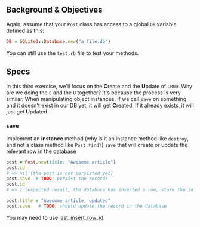 ## Background & Objectives

Again, assume that your `Post` class has access to a global `DB`
variable defined as this:

```ruby
DB = SQLite3::Database.new("a_file.db")
```

You can still use the `test.rb` file to test your methods.

## Specs

In this third exercise, we'll focus on the **C**reate and the **U**pdate of `CRUD`.
Why are we doing the `C` and the `U` together? It's because the process is very similar. When manipulating object instances, if we call `save` on something and it doesn't exist in our DB yet, it will get **C**reated. If it already exists, it will just get **U**pdated.

### `save`

Implement an **instance** method (why is it an instance method like `destroy`, and not
a class method like `Post.find`?) `save` that will create or update the relevant
row in the database

```ruby
post = Post.new(title: "Awesome article")
post.id
# => nil (the post is not persisted yet)
post.save  # TODO: persist the record!
post.id
# => 1 (expected result, the database has inserted a row, store the id in memory)

post.title = "Awesome article, updated"
post.save   # TODO: should update the record in the database
```

You may need to use [last\_insert\_row\_id](http://zetcode.com/db/sqliteruby/connect/).
